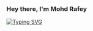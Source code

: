 ### Hey there, I'm Mohd Rafey

[![Typing SVG](https://readme-typing-svg.demolab.com?font=Fira+Code&pause=1000&random=false&width=435&lines=Computer+Science+Engineer;Web+Developer;Programmer)](https://git.io/typing-svg)
